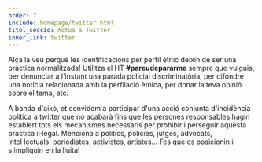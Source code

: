 ```yaml
---
order: 7
include: homepage/twitter.html
titol_seccio: Actua a Twitter
inner_link: twitter
---
```

Alça la veu perquè les identificacions per perfil ètnic deixin de ser una pràctica normalitzada! Utilitza el HT **#pareudepararme** sempre que vulguis, per denunciar a l'instant una parada policial discriminatòria, per difondre una notícia relacionada amb la perfilació ètnica, per donar la teva opinió sobre el tema, etc.

A banda d'això, et convidem a participar d'una acció conjunta d'incidència política a twitter que no acabarà fins que les persones responsables hagin establert tots els mecanismes necessaris per prohibir i perseguir aquesta pràctica il·legal. Menciona a polítics, policies, jutges, advocats, intel·lectuals, periodistes, activistes, artistes... Fes que es posicionin i s'impliquin en la lluita!
